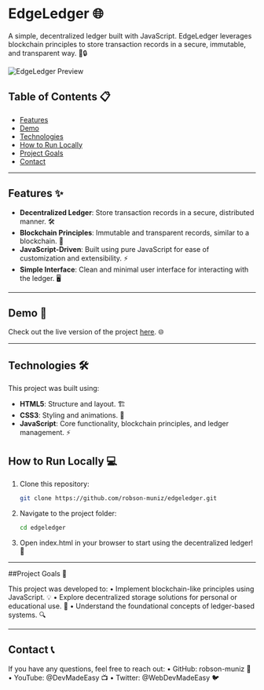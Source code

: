 # EdgeLedger 🌐

A simple, decentralized ledger built with JavaScript. EdgeLedger leverages blockchain principles to store transaction records in a secure, immutable, and transparent way. 🚀🔒

![EdgeLedger Preview](https://via.placeholder.com/800x400)

## Table of Contents 📋

- [Features](#features)
- [Demo](#demo)
- [Technologies](#technologies)
- [How to Run Locally](#how-to-run-locally)
- [Project Goals](#project-goals)
- [Contact](#contact)

---

## Features ✨

- **Decentralized Ledger**: Store transaction records in a secure, distributed manner. 🛠️
- **Blockchain Principles**: Immutable and transparent records, similar to a blockchain. 🔗
- **JavaScript-Driven**: Built using pure JavaScript for ease of customization and extensibility. ⚡
- **Simple Interface**: Clean and minimal user interface for interacting with the ledger. 🖥️

---

## Demo 🚀

Check out the live version of the project [here](https://robson-muniz.github.io/edgeledger/). 🌐

---

## Technologies 🛠️

This project was built using:

- **HTML5**: Structure and layout. 🏗️
- **CSS3**: Styling and animations. 🎨
- **JavaScript**: Core functionality, blockchain principles, and ledger management. ⚡




## How to Run Locally 💻

1. Clone this repository:
   ```bash
   git clone https://github.com/robson-muniz/edgeledger.git
2.	Navigate to the project folder:
    ```bash
    cd edgeledger
3.	Open index.html in your browser to start using the decentralized ledger! 📜

---

##Project Goals 🎯

This project was developed to:
	•	Implement blockchain-like principles using JavaScript. 💡
	•	Explore decentralized storage solutions for personal or educational use. 🏫
	•	Understand the foundational concepts of ledger-based systems. 🔍

 ---


## Contact 📞

If you have any questions, feel free to reach out:
	•	GitHub: robson-muniz 🐙
	•	YouTube: @DevMadeEasy 📺
	•	Twitter: @WebDevMadeEasy 🐦

   
